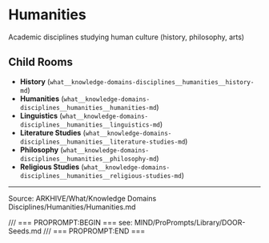# Humanities

Academic disciplines studying human culture (history, philosophy, arts)

## Child Rooms
- **History** (`what__knowledge-domains-disciplines__humanities__history-md`)
- **Humanities** (`what__knowledge-domains-disciplines__humanities__humanities-md`)
- **Linguistics** (`what__knowledge-domains-disciplines__humanities__linguistics-md`)
- **Literature Studies** (`what__knowledge-domains-disciplines__humanities__literature-studies-md`)
- **Philosophy** (`what__knowledge-domains-disciplines__humanities__philosophy-md`)
- **Religious Studies** (`what__knowledge-domains-disciplines__humanities__religious-studies-md`)

---
Source: ARKHIVE/What/Knowledge Domains Disciplines/Humanities/Humanities.md

/// === PROPROMPT:BEGIN ===
see: MIND/ProPrompts/Library/DOOR-Seeds.md
/// === PROPROMPT:END ===

